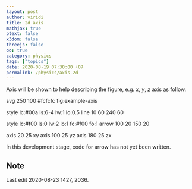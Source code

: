 ```yaml
---
layout: post
author: viridi
title: 2d axis
mathjax: true
ptext: false
x3dom: false
threejs: false
oo: true
category: physics
tags: ["topics"]
date: 2020-08-19 07:30:00 +07
permalink: /physics/axis-2d
---
```


Axis will be shown to help describing the figure, e.g. $x$, $y$, $z$ axis as follow.

<oo>
svg 250 100 #fcfcfc fig:example-axis

style lc:#00a ls:6-4 lw:1 lo:0.5
line 10 60 240 60

style lc:#f00 ls:0 lw:2 lo:1 fc:#f00 fo:1
arrow 100 20 150 20

axis 20 25 xy
axis 100 25 yz
axis 180 25 zx
</oo>

In this development stage, code for arrow has not yet been written.

## Note
Last edit 2020-08-23 1427, 2036.
